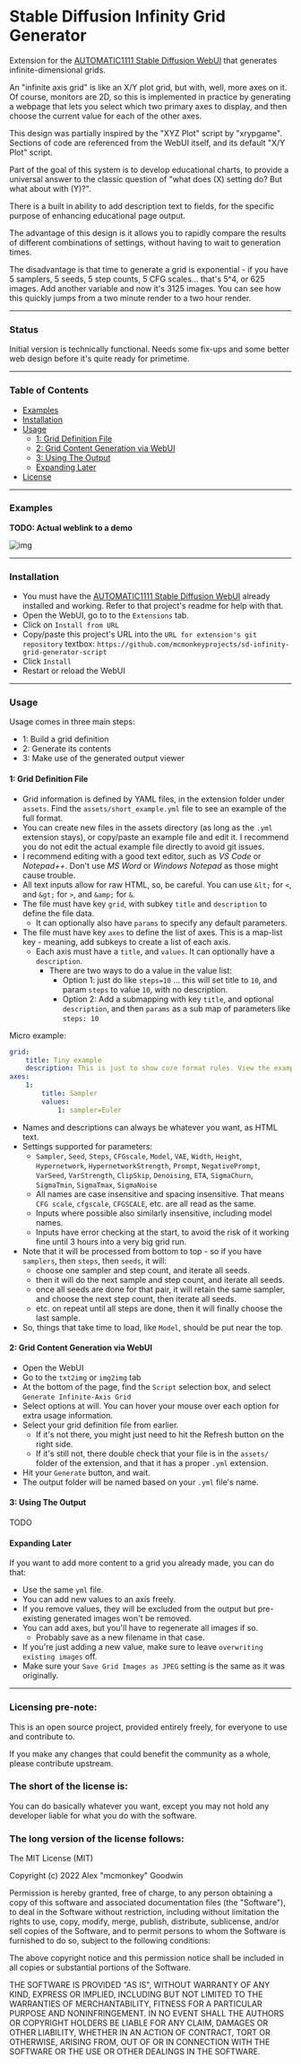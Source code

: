 # Stable Diffusion Infinity Grid Generator

Extension for the [AUTOMATIC1111 Stable Diffusion WebUI](https://github.com/AUTOMATIC1111/stable-diffusion-webui) that generates infinite-dimensional grids.

An "infinite axis grid" is like an X/Y plot grid, but with, well, more axes on it. Of course, monitors are 2D, so this is implemented in practice by generating a webpage that lets you select which two primary axes to display, and then choose the current value for each of the other axes.

This design was partially inspired by the "XYZ Plot" script by "xrypgame". Sections of code are referenced from the WebUI itself, and its default "X/Y Plot" script.

Part of the goal of this system is to develop educational charts, to provide a universal answer to the classic question of "what does (X) setting do? But what about with (Y)?".

There is a built in ability to add description text to fields, for the specific purpose of enhancing educational page output.

The advantage of this design is it allows you to rapidly compare the results of different combinations of settings, without having to wait to generation times.

The disadvantage is that time to generate a grid is exponential - if you have 5 samplers, 5 seeds, 5 step counts, 5 CFG scales... that's 5^4, or 625 images. Add another variable and now it's 3125 images. You can see how this quickly jumps from a two minute render to a two hour render.

--------------

### Status

Initial version is technically functional. Needs some fix-ups and some better web design before it's quite ready for primetime.

--------------

### Table of Contents

- [Examples](#Examples)
- [Installation](#Installation)
- [Usage](#Usage)
    - [1: Grid Definition File](#1-grid-definition-file)
    - [2: Grid Content Generation via WebUI](#2-grid-content-generation-via-webui)
    - [3: Using The Output](#3-using-the-output)
    - [Expanding Later](#expanding-later)
- [License](#License)

--------------

### Examples

**TODO: Actual weblink to a demo**

![img](github/img_1.png)

--------------

### Installation

- You must have the [AUTOMATIC1111 Stable Diffusion WebUI](https://github.com/AUTOMATIC1111/stable-diffusion-webui) already installed and working. Refer to that project's readme for help with that.
- Open the WebUI, go to to the `Extensions` tab.
- Click on `Install from URL`
- Copy/paste this project's URL into the `URL for extension's git repository` textbox: `https://github.com/mcmonkeyprojects/sd-infinity-grid-generator-script`
- Click `Install`
- Restart or reload the WebUI

--------------

### Usage

Usage comes in three main steps:
- 1: Build a grid definition
- 2: Generate its contents
- 3: Make use of the generated output viewer

#### 1: Grid Definition File

- Grid information is defined by YAML files, in the extension folder under `assets`. Find the `assets/short_example.yml` file to see an example of the full format.
- You can create new files in the assets directory (as long as the `.yml` extension stays), or copy/paste an example file and edit it. I recommend you do not edit the actual example file directly to avoid git issues.
- I recommend editing with a good text editor, such as *VS Code* or *Notepad++*. Don't use *MS Word* or *Windows Notepad* as those might cause trouble.
- All text inputs allow for raw HTML, so, be careful. You can use `&lt;` for `<`, and `&gt;` for `>`, and `&amp;` for `&`.
- The file must have key `grid`, with subkey `title` and `description` to define the file data.
    - It can optionally also have `params` to specify any default parameters.
- The file must have key `axes` to define the list of axes. This is a map-list key - meaning, add subkeys to create a list of each axis.
    - Each axis must have a `title`, and `values`. It can optionally have a `description`.
        - There are two ways to do a value in the value list:
            - Option 1: just do like `steps=10` ... this will set title to `10`, and param `steps` to value `10`, with no description.
            - Option 2: Add a submapping with key `title`, and optional `description`, and then `params` as a sub map of parameters like `steps: 10`

Micro example:
```yml
grid:
    title: Tiny example
    description: This is just to show core format rules. View the example `.yml` files in assets for better examples.
axes:
    1:
        title: Sampler
        values:
            1: sampler=Euler
```

- Names and descriptions can always be whatever you want, as HTML text.
- Settings supported for parameters:
    - `Sampler`, `Seed`, `Steps`, `CFGscale`, `Model`, `VAE`, `Width`, `Height`, `Hypernetwork`, `HypernetworkStrength`, `Prompt`, `NegativePrompt`, `VarSeed`, `VarStrength`, `ClipSkip`, `Denoising`, `ETA`, `SigmaChurn`, `SigmaTmin`, `SigmaTmax`, `SigmaNoise`
    - All names are case insensitive and spacing insensitive. That means `CFG scale`, `cfgscale`, `CFGSCALE`, etc. are all read as the same.
    - Inputs where possible also similarly insensitive, including model names.
    - Inputs have error checking at the start, to avoid the risk of it working fine until 3 hours into a very big grid run.
- Note that it will be processed from bottom to top - so if you have `samplers`, then `steps`, then `seeds`, it will:
    - choose one sampler and step count, and iterate all seeds.
    - then it will do the next sample and step count, and iterate all seeds.
    - once all seeds are done for that pair, it will retain the same sampler, and choose the next step count, then iterate all seeds.
    - etc. on repeat until all steps are done, then it will finally choose the last sample.
- So, things that take time to load, like `Model`, should be put near the top.

#### 2: Grid Content Generation via WebUI

- Open the WebUI
- Go to the `txt2img` or `img2img` tab
- At the bottom of the page, find the `Script` selection box, and select `Generate Infinite-Axis Grid`
- Select options at will. You can hover your mouse over each option for extra usage information.
- Select your grid definition file from earlier.
    - If it's not there, you might just need to hit the Refresh button on the right side.
    - If it's still not, there double check that your file is in the `assets/` folder of the extension, and that it has a proper `.yml` extension.
- Hit your `Generate` button, and wait.
- The output folder will be named based on your `.yml` file's name.

#### 3: Using The Output

TODO

#### Expanding Later

If you want to add more content to a grid you already made, you can do that:

- Use the same `yml` file.
- You can add new values to an axis freely.
- If you remove values, they will be excluded from the output but pre-existing generated images won't be removed.
- You can add axes, but you'll have to regenerate all images if so.
    - Probably save as a new filename in that case.
- If you're just adding a new value, make sure to leave `overwriting existing images` off.
- Make sure your `Save Grid Images as JPEG` setting is the same as it was originally.

----------------------

### Licensing pre-note:

This is an open source project, provided entirely freely, for everyone to use and contribute to.

If you make any changes that could benefit the community as a whole, please contribute upstream.

### The short of the license is:

You can do basically whatever you want, except you may not hold any developer liable for what you do with the software.

### The long version of the license follows:

The MIT License (MIT)

Copyright (c) 2022 Alex "mcmonkey" Goodwin

Permission is hereby granted, free of charge, to any person obtaining a copy
of this software and associated documentation files (the "Software"), to deal
in the Software without restriction, including without limitation the rights
to use, copy, modify, merge, publish, distribute, sublicense, and/or sell
copies of the Software, and to permit persons to whom the Software is
furnished to do so, subject to the following conditions:

The above copyright notice and this permission notice shall be included in all
copies or substantial portions of the Software.

THE SOFTWARE IS PROVIDED "AS IS", WITHOUT WARRANTY OF ANY KIND, EXPRESS OR
IMPLIED, INCLUDING BUT NOT LIMITED TO THE WARRANTIES OF MERCHANTABILITY,
FITNESS FOR A PARTICULAR PURPOSE AND NONINFRINGEMENT. IN NO EVENT SHALL THE
AUTHORS OR COPYRIGHT HOLDERS BE LIABLE FOR ANY CLAIM, DAMAGES OR OTHER
LIABILITY, WHETHER IN AN ACTION OF CONTRACT, TORT OR OTHERWISE, ARISING FROM,
OUT OF OR IN CONNECTION WITH THE SOFTWARE OR THE USE OR OTHER DEALINGS IN THE
SOFTWARE.

